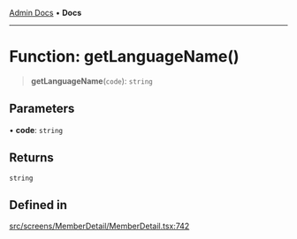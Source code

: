 [Admin Docs](/) • **Docs**

***

# Function: getLanguageName()

> **getLanguageName**(`code`): `string`

## Parameters

• **code**: `string`

## Returns

`string`

## Defined in

[src/screens/MemberDetail/MemberDetail.tsx:742](https://github.com/PalisadoesFoundation/talawa-admin/blob/main/src/screens/MemberDetail/MemberDetail.tsx#L742)
